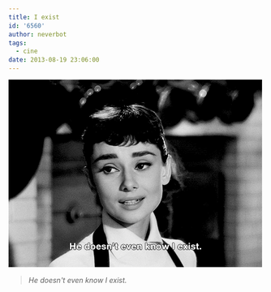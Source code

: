 ```yaml
---
title: I exist
id: '6560'
author: neverbot
tags:
  - cine
date: 2013-08-19 23:06:00
---
```


[![Audrey Hepburn en Sabrina](./i-exist/audrey_hepburn_sabrina.gif)](https://neverbot.com/wp-content/uploads/2013/08/audrey_hepburn_sabrina.gif)

> _He doesn't even know I exist._